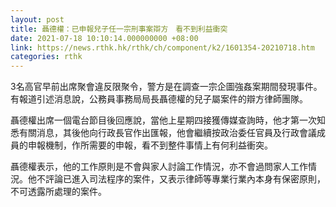 ```yaml
---
layout: post
title: 聶德權：已申報兒子任一宗刑事案辯方　看不到利益衝突
date: 2021-07-18 10:10:14.000000000 +08:00
link: https://news.rthk.hk/rthk/ch/component/k2/1601354-20210718.htm
categories: rthk
---
```


3名高官早前出席聚會違反限聚令，警方是在調查一宗企圖強姦案期間發現事件。有報道引述消息說，公務員事務局局長聶德權的兒子屬案件的辯方律師團隊。

聶德權出席一個電台節目後回應說，當他上星期四接獲傳媒查詢時，他才第一次知悉有關消息，其後他向行政長官作出匯報，他會繼續按政治委任官員及行政會議成員的申報機制，作所需要的申報，看不到整件事情上有何利益衝突。

聶德權表示，他的工作原則是不會與家人討論工作情況，亦不會過問家人工作情況。他不評論已進入司法程序的案件，又表示律師等專業行業內本身有保密原則，不可透露所處理的案件。
